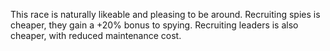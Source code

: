 This race is naturally likeable and pleasing to be around.  Recruiting spies is cheaper, they gain a +20% bonus to spying. Recruiting leaders is also cheaper, with reduced maintenance cost.